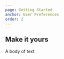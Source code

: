 ```yaml
---
page: Getting Started
anchor: User Preferences
order: 2
---
```


## Make it **yours**

A body of text